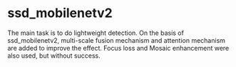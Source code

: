 # ssd_mobilenetv2
The main task is to do lightweight detection. On the basis of ssd_mobilenetv2, multi-scale fusion mechanism and attention mechanism are added to improve the effect.
Focus loss and Mosaic enhancement were also used, but without success.
